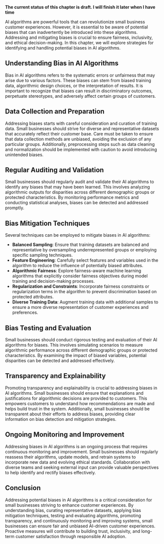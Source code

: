 **The current status of this chapter is draft. I will finish it later when I have time**

AI algorithms are powerful tools that can revolutionize small business customer experiences. However, it is essential to be aware of potential biases that can inadvertently be introduced into these algorithms. Addressing and mitigating biases is crucial to ensure fairness, inclusivity, and ethical decision-making. In this chapter, we will explore strategies for identifying and handling potential biases in AI algorithms.

Understanding Bias in AI Algorithms
-----------------------------------

Bias in AI algorithms refers to the systematic errors or unfairness that may arise due to various factors. These biases can stem from biased training data, algorithmic design choices, or the interpretation of results. It is important to recognize that biases can result in discriminatory outcomes, perpetuate stereotypes, and adversely affect certain groups of customers.

Data Collection and Preparation
-------------------------------

Addressing biases starts with careful consideration and curation of training data. Small businesses should strive for diverse and representative datasets that accurately reflect their customer base. Care must be taken to ensure that data collection methods are unbiased, avoiding the exclusion of any particular groups. Additionally, preprocessing steps such as data cleaning and normalization should be implemented with caution to avoid introducing unintended biases.

Regular Auditing and Validation
-------------------------------

Small businesses should regularly audit and validate their AI algorithms to identify any biases that may have been learned. This involves analyzing algorithmic outputs for disparities across different demographic groups or protected characteristics. By monitoring performance metrics and conducting statistical analyses, biases can be detected and addressed promptly.

Bias Mitigation Techniques
--------------------------

Several techniques can be employed to mitigate biases in AI algorithms:

* **Balanced Sampling**: Ensure that training datasets are balanced and representative by oversampling underrepresented groups or employing specific sampling techniques.
* **Feature Engineering**: Carefully select features and variables used in the algorithm to reduce the influence of potentially biased attributes.
* **Algorithmic Fairness**: Explore fairness-aware machine learning algorithms that explicitly consider fairness objectives during model training and decision-making processes.
* **Regularization and Constraints**: Incorporate fairness constraints or regularization terms in the algorithm to prevent discrimination based on protected attributes.
* **Diverse Training Data**: Augment training data with additional samples to ensure a more diverse representation of customer experiences and preferences.

Bias Testing and Evaluation
---------------------------

Small businesses should conduct rigorous testing and evaluation of their AI algorithms for biases. This involves simulating scenarios to measure algorithmic performance across different demographic groups or protected characteristics. By examining the impact of biased variables, potential disparities can be detected and addressed effectively.

Transparency and Explainability
-------------------------------

Promoting transparency and explainability is crucial to addressing biases in AI algorithms. Small businesses should ensure that explanations and justifications for algorithmic decisions are provided to customers. This empowers customers to understand how recommendations are made and helps build trust in the system. Additionally, small businesses should be transparent about their efforts to address biases, providing clear information on bias detection and mitigation strategies.

Ongoing Monitoring and Improvement
----------------------------------

Addressing biases in AI algorithms is an ongoing process that requires continuous monitoring and improvement. Small businesses should regularly reassess their algorithms, update models, and retrain systems to incorporate new data and evolving ethical standards. Collaboration with diverse teams and seeking external input can provide valuable perspectives to help identify and rectify biases effectively.

Conclusion
----------

Addressing potential biases in AI algorithms is a critical consideration for small businesses striving to enhance customer experiences. By understanding bias, curating representative datasets, applying bias mitigation techniques, testing and evaluating algorithms, promoting transparency, and continuously monitoring and improving systems, small businesses can ensure fair and unbiased AI-driven customer experiences. Proactive measures will contribute to building trust, inclusivity, and long-term customer satisfaction through responsible AI adoption.
